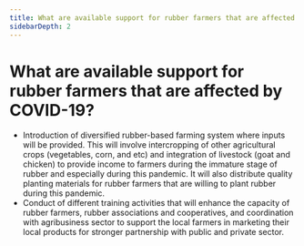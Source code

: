 ```yaml
---
title: What are available support for rubber farmers that are affected by COVID19?
sidebarDepth: 2
---
```


# What are available support for rubber farmers that are affected by COVID-19?


 - Introduction of diversified rubber-based farming system where inputs will be provided. This will involve intercropping of other agricultural crops (vegetables, corn, and etc) and integration of livestock (goat and chicken) to provide income to farmers during the immature stage of rubber and especially during this pandemic. It will also distribute quality planting materials for rubber farmers that are willing to plant rubber during this pandemic.
 - Conduct of different training activities that will enhance the capacity of rubber farmers, rubber associations and cooperatives, and coordination with agribusiness sector to support the local farmers in marketing their local products for stronger partnership with public and private sector.
